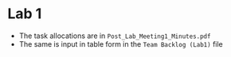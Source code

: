 # Lab 1
- The task allocations are in `Post_Lab_Meeting1_Minutes.pdf`
- The same is input in table form in the `Team Backlog (Lab1)` file
